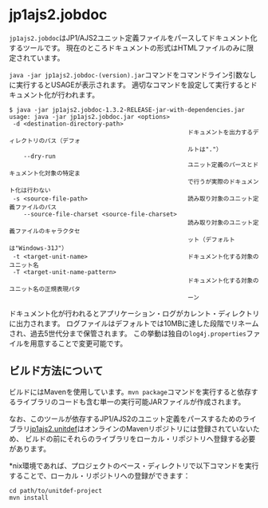 # jp1ajs2.jobdoc

`jp1ajs2.jobdoc`はJP1/AJS2ユニット定義ファイルをパースしてドキュメント化するツールです。
現在のところドキュメントの形式はHTMLファイルのみに限定されています。

`java -jar jp1ajs2.jobdoc-(version).jar`コマンドをコマンドライン引数なしに実行するとUSAGEが表示されます。
適切なコマンドを設定して実行するとドキュメント化が行われます。

```
$ java -jar jp1ajs2.jobdoc-1.3.2-RELEASE-jar-with-dependencies.jar 
usage: java -jar jp1ajs2.jobdoc.jar <options>
 -d <destination-directory-path>
                                                  ドキュメントを出力するディレクトリのパス（デフォ
                                                  ルトは"."）
    --dry-run
                                                  ユニット定義のパースとドキュメント化対象の特定ま
                                                  で行うが実際のドキュメント化は行わない
 -s <source-file-path>                            読み取り対象のユニット定義ファイルのパス
    --source-file-charset <source-file-charset>
                                                  読み取り対象のユニット定義ファイルのキャラクタセ
                                                  ット（デフォルトは"Windows-31J"）
 -t <target-unit-name>                            ドキュメント化する対象のユニット名
 -T <target-unit-name-pattern>
                                                  ドキュメント化する対象のユニット名の正規表現パタ
                                                  ーン
```
ドキュメント化が行われるとアプリケーション・ログがカレント・ディレクトリに出力されます。
ログファイルはデフォルトでは10MBに達した段階でリネームされ、過去5世代分まで保管されます。
この挙動は独自の`log4j.properties`ファイルを用意することで変更可能です。

## ビルド方法について

ビルドにはMavenを使用しています。`mvn package`コマンドを実行すると依存するライブラリのコードも含む単一の実行可能JARファイルが作成されます。

なお、このツールが依存するJP1/AJS2のユニット定義をパースするためのライブラリ[jp1ajs2.unitdef](https://github.com/mizukyf/jp1ajs2.unitdef)はオンラインのMavenリポジトリには登録されていないため、
ビルドの前にそれらのライブラリをローカル・リポジトリへ登録する必要があります。

*nix環境であれば、プロジェクトのベース・ディレクトリで以下コマンドを実行することで、ローカル・リポジトリへの登録ができます：

```
cd path/to/unitdef-project
mvn install
```

